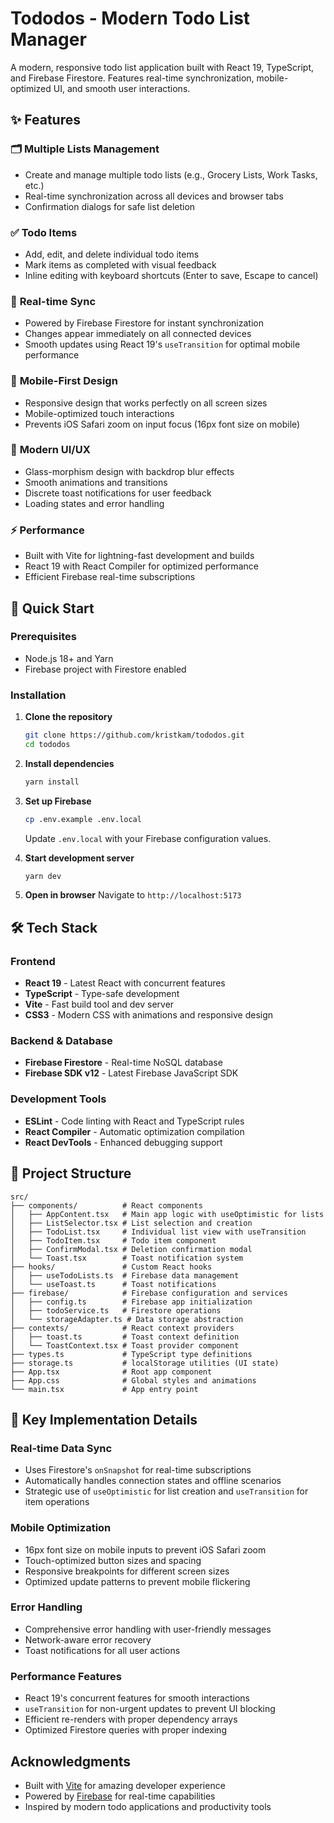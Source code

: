 # Tododos - Modern Todo List Manager

A modern, responsive todo list application built with React 19, TypeScript, and Firebase Firestore. Features real-time synchronization, mobile-optimized UI, and smooth user interactions.

## ✨ Features

### 🗂️ **Multiple Lists Management**
- Create and manage multiple todo lists (e.g., Grocery Lists, Work Tasks, etc.)
- Real-time synchronization across all devices and browser tabs
- Confirmation dialogs for safe list deletion

### ✅ **Todo Items**
- Add, edit, and delete individual todo items
- Mark items as completed with visual feedback
- Inline editing with keyboard shortcuts (Enter to save, Escape to cancel)

### 🔄 **Real-time Sync**
- Powered by Firebase Firestore for instant synchronization
- Changes appear immediately on all connected devices
- Smooth updates using React 19's `useTransition` for optimal mobile performance

### 📱 **Mobile-First Design**
- Responsive design that works perfectly on all screen sizes
- Mobile-optimized touch interactions
- Prevents iOS Safari zoom on input focus (16px font size on mobile)

### 🎨 **Modern UI/UX**
- Glass-morphism design with backdrop blur effects
- Smooth animations and transitions
- Discrete toast notifications for user feedback
- Loading states and error handling

### ⚡ **Performance**
- Built with Vite for lightning-fast development and builds
- React 19 with React Compiler for optimized performance
- Efficient Firebase real-time subscriptions

## 🚀 Quick Start

### Prerequisites
- Node.js 18+ and Yarn
- Firebase project with Firestore enabled

### Installation

1. **Clone the repository**
   ```bash
   git clone https://github.com/kristkam/tododos.git
   cd tododos
   ```

2. **Install dependencies**
   ```bash
   yarn install
   ```

3. **Set up Firebase**
   ```bash
   cp .env.example .env.local
   ```
   
   Update `.env.local` with your Firebase configuration values.

4. **Start development server**
   ```bash
   yarn dev
   ```

5. **Open in browser**
   Navigate to `http://localhost:5173`

## 🛠️ Tech Stack

### Frontend
- **React 19** - Latest React with concurrent features
- **TypeScript** - Type-safe development
- **Vite** - Fast build tool and dev server
- **CSS3** - Modern CSS with animations and responsive design

### Backend & Database
- **Firebase Firestore** - Real-time NoSQL database
- **Firebase SDK v12** - Latest Firebase JavaScript SDK

### Development Tools
- **ESLint** - Code linting with React and TypeScript rules
- **React Compiler** - Automatic optimization compilation
- **React DevTools** - Enhanced debugging support

## 📁 Project Structure

```
src/
├── components/          # React components
│   ├── AppContent.tsx   # Main app logic with useOptimistic for lists
│   ├── ListSelector.tsx # List selection and creation
│   ├── TodoList.tsx     # Individual list view with useTransition
│   ├── TodoItem.tsx     # Todo item component
│   ├── ConfirmModal.tsx # Deletion confirmation modal
│   └── Toast.tsx        # Toast notification system
├── hooks/               # Custom React hooks
│   ├── useTodoLists.ts  # Firebase data management
│   └── useToast.ts      # Toast notifications
├── firebase/            # Firebase configuration and services
│   ├── config.ts        # Firebase app initialization
│   ├── todoService.ts   # Firestore operations
│   └── storageAdapter.ts # Data storage abstraction
├── contexts/            # React context providers
│   ├── toast.ts         # Toast context definition
│   └── ToastContext.tsx # Toast provider component
├── types.ts             # TypeScript type definitions
├── storage.ts           # localStorage utilities (UI state)
├── App.tsx              # Root app component
├── App.css              # Global styles and animations
└── main.tsx             # App entry point
```

## 🎯 Key Implementation Details

### Real-time Data Sync
- Uses Firestore's `onSnapshot` for real-time subscriptions
- Automatically handles connection states and offline scenarios
- Strategic use of `useOptimistic` for list creation and `useTransition` for item operations

### Mobile Optimization
- 16px font size on mobile inputs to prevent iOS Safari zoom
- Touch-optimized button sizes and spacing
- Responsive breakpoints for different screen sizes
- Optimized update patterns to prevent mobile flickering

### Error Handling
- Comprehensive error handling with user-friendly messages
- Network-aware error recovery
- Toast notifications for all user actions

### Performance Features
- React 19's concurrent features for smooth interactions
- `useTransition` for non-urgent updates to prevent UI blocking
- Efficient re-renders with proper dependency arrays
- Optimized Firestore queries with proper indexing

##  Acknowledgments

- Built with [Vite](https://vitejs.dev/) for amazing developer experience
- Powered by [Firebase](https://firebase.google.com/) for real-time capabilities
- Inspired by modern todo applications and productivity tools
